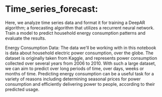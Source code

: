 # Time_series_forecast:
Here, we analyze time series data and format it for training a DeepAR algorithm; a forecasting algorithm that utilizes a recurrent neural network. Train a model to predict household energy consumption patterns and evaluate the results.

Energy Consumption Data:
The data we'll be working with in this notebook is data about household electric power consumption, over the globe. The dataset is originally taken from Kaggle, and represents power consumption collected over several years from 2006 to 2010. With such a large dataset, we can aim to predict over long periods of time, over days, weeks or months of time. Predicting energy consumption can be a useful task for a variety of reasons including determining seasonal prices for power consumption and efficiently delivering power to people, according to their predicted usage.
